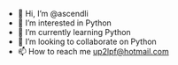 - 👋 Hi, I’m @ascendli
- 👀 I’m interested in Python
- 🌱 I’m currently learning Python
- 💞️ I’m looking to collaborate on Python
- 📫 How to reach me up2lpf@hotmail.com

<!---
ascendli/ascendli is a ✨ special ✨ repository because its `README.md` (this file) appears on your GitHub profile.
You can click the Preview link to take a look at your changes.
--->
